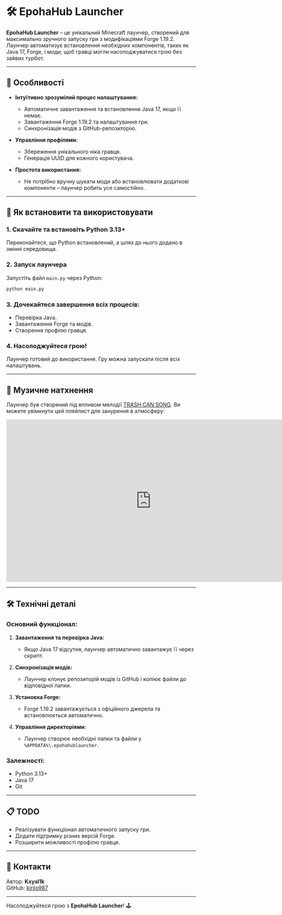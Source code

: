 # 🛠️ EpohaHub Launcher

**EpohaHub Launcher** – це унікальний Minecraft лаунчер, створений для максимально зручного запуску гри з модифікаціями Forge 1.19.2. Лаунчер автоматизує встановлення необхідних компонентів, таких як Java 17, Forge, і моди, щоб гравці могли насолоджуватися грою без зайвих турбот.

---

## 📌 Особливості

- **Інтуїтивно зрозумілий процес налаштування:**
  - Автоматичне завантаження та встановлення Java 17, якщо її немає.
  - Завантаження Forge 1.19.2 та налаштування гри.
  - Синхронізація модів з GitHub-репозиторію.
  
- **Управління профілями:**
  - Збереження унікального ніка гравця.
  - Генерація UUID для кожного користувача.

- **Простота використання:**
  - Не потрібно вручну шукати моди або встановлювати додаткові компоненти – лаунчер робить усе самостійно.

---

## 🚀 Як встановити та використовувати

### 1. Скачайте та встановіть Python 3.13+
Переконайтеся, що Python встановлений, а шлях до нього додано в змінні середовища.

### 2. Запуск лаунчера
Запустіть файл `main.py` через Python:
```bash
python main.py
```

### 3. Дочекайтеся завершення всіх процесів:
- Перевірка Java.
- Завантаження Forge та модів.
- Створення профілю гравця.

### 4. Насолоджуйтеся грою!
Лаунчер готовий до використання. Гру можна запускати після всіх налаштувань.

---

## 🎵 Музичне натхнення
Лаунчер був створений під впливом мелодії [TRASH CAN SONG]([https://www.youtube.com/watch?v=M02WlP-ZwD4](https://youtu.be/M02WlP-ZwD4?si=7zrl1FWWnrGlxHHZ)). Ви можете увімкнути цей плейлист для занурення в атмосферу:
<iframe width="767" height="431" src="https://www.youtube.com/embed/M02WlP-ZwD4" title="Honkai Star Rail Animation: TRASH CAN SONG ■ w Elsie Lovelock, Michael Kovach, Kathy-chan ■ HoYoFair" frameborder="0" allow="accelerometer; autoplay; clipboard-write; encrypted-media; gyroscope; picture-in-picture; web-share" referrerpolicy="strict-origin-when-cross-origin" allowfullscreen></iframe>

---

## 🛠️ Технічні деталі

### Основний функціонал:
1. **Завантаження та перевірка Java:**
   - Якщо Java 17 відсутня, лаунчер автоматично завантажує її через скрипт.

2. **Синхронізація модів:**
   - Лаунчер клонує репозиторій модів із GitHub і копіює файли до відповідної папки.

3. **Установка Forge:**
   - Forge 1.19.2 завантажується з офіційного джерела та встановлюється автоматично.

4. **Управління директоріями:**
   - Лаунчер створює необхідні папки та файли у `%APPDATA%\.epohahublauncher`.

### Залежності:
- Python 3.13+
- Java 17
- Git

---

## 📋 TODO
- Реалізувати функціонал автоматичного запуску гри.
- Додати підтримку різних версій Forge.
- Розширити можливості профілю гравця.

---

## 🤝 Контакти
Автор: **Kxysl1k**  
GitHub: [kirilo987](https://github.com/kirilo987)

---

Насолоджуйтеся грою з **EpohaHub Launcher**! 🕹️
